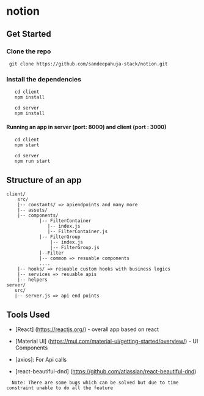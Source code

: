 # notion


## Get Started

### Clone the repo
```
 git clone https://github.com/sandeepahuja-stack/notion.git
```
### Install the dependencies
```
   cd client
   npm install 

   cd server
   npm install
```

#### Running an app in server (port: 8000) and client (port : 3000)

```  
   cd client 
   npm start 

   cd server
   npm run start
```


## Structure of an app
```
client/
    src/
    |-- constants/ => apiendpoints and many more
    |-- assets/
    |-- components/ 
            |-- FilterContainer
               |-- index.js
               |-- FilterContainer.js
            |-- FilterGroup
                |-- index.js
                |-- FilterGroup.js
            |--Filter
            |-- common => resuable components
            ....
    |-- hooks/ => resuable custom hooks with business logics 
    |-- services => resuable apis
    |-- helpers 
server/
   src/ 
   |-- server.js => api end points
```


## Tools Used
- [React] (https://reactjs.org/) - overall app based on react
- [Material Ui] (https://mui.com/material-ui/getting-started/overview/) - UI Components

- [axios]: For Api calls
- [react-beautiful-dnd] (https://github.com/atlassian/react-beautiful-dnd)


```
  Note: There are some bugs which can be solved but due to time constraint unable to do all the feature
```

